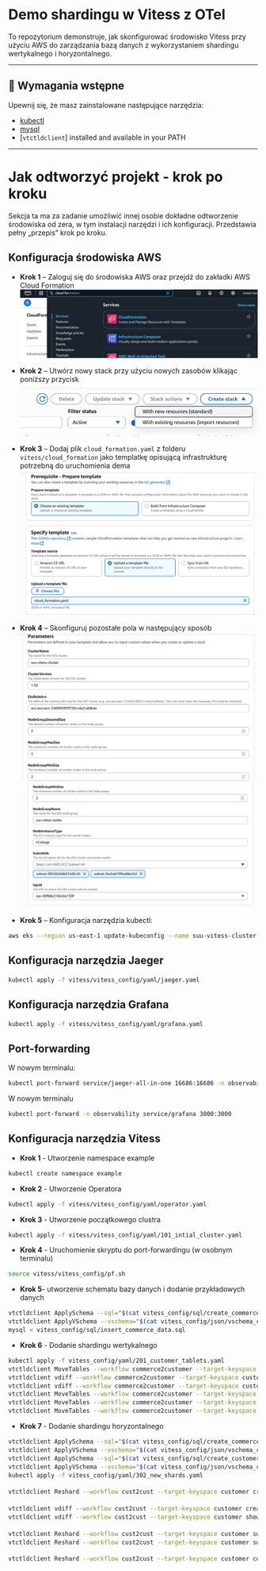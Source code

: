 # Demo shardingu w Vitess z OTel

To repozytorium demonstruje, jak skonfigurować środowisko Vitess przy użyciu AWS do zarządzania bazą danych z wykorzystaniem shardingu wertykalnego i horyzontalnego.

---

## 🧱 Wymagania wstępne

Upewnij się, że masz zainstalowane następujące narzędzia:


- [kubectl](https://kubernetes.io/docs/tasks/tools/)
- [mysql](https://dev.mysql.com/doc/mysql-getting-started/en/)
- [`vtctldclient`] installed and available in your PATH

---

# Jak odtworzyć projekt - krok po kroku

Sekcja ta ma za zadanie umożliwić innej osobie dokładne odtworzenie środowiska od zera, w tym instalacji narzędzi i ich konfiguracji. Przedstawia pełny „przepis” krok po kroku.

## Konfiguracja środowiska AWS

- **Krok 1** – Zaloguj się do środowiska AWS oraz przejdź do zakładki AWS Cloud Formation  
  ![Krok 1](img/1.png)

- **Krok 2** – Utwórz nowy stack przy użyciu nowych zasobów klikając poniższy przycisk  
  ![Krok 2](img/2.png)

- **Krok 3** – Dodaj plik `cloud_formation.yaml` z folderu `vitess/cloud_formation` jako templatkę opisującą infrastrukturę potrzebną do uruchomienia dema  
  ![Krok 3](img/3.png)

- **Krok 4** – Skonfiguruj pozostałe pola w następujący sposób  
  ![Krok 4a](img/4.png)  
  ![Krok 4b](img/5.png)

- **Krok 5** – Konfiguracja narzędzia kubectl:

```bash
aws eks --region us-east-1 update-kubeconfig --name suu-vitess-cluster
```

## Konfiguracja narzędzia Jaeger
```bash
kubectl apply -f vitess/vitess_config/yaml/jaeger.yaml
```

## Konfiguracja narzędzia Grafana
```bash
kubectl apply -f vitess/vitess_config/yaml/grafana.yaml
```

## Port-forwarding
W nowym terminalu:
```bash
kubectl port-forward service/jaeger-all-in-one 16686:16686 -n observability
```
W nowym terminalu
```bash
kubectl port-forward -n observability service/grafana 3000:3000
```

## Konfiguracja narzędzia Vitess
- **Krok 1** - Utworzenie namespace example
```bash
kubectl create namespace example
```
- **Krok 2** - Utworzenie Operatora
```bash    
kubectl apply -f vitess/vitess_config/yaml/operator.yaml
```
- **Krok 3** - Utworzenie początkowego clustra
```bash
kubectl apply -f vitess/vitess_config/yaml/101_intial_cluster.yaml
```
- **Krok 4** - Uruchomienie skryptu do port-forwardingu (w osobnym terminalu)
```bash
source vitess/vitess_config/pf.sh
```
- **Krok 5**- utworzenie schematu bazy danych i dodanie przykładowych danych
```bash
vtctldclient ApplySchema --sql="$(cat vitess_config/sql/create_commerce_schema.sql)" commerce
vtctldclient ApplyVSchema --vschema="$(cat vitess_config/json/vschema_commerce_initial.json)" commerce    
mysql < vitess_config/sql/insert_commerce_data.sql
```
- **Krok 6** - Dodanie shardingu wertykalnego
```bash
kubectl apply -f vitess_config/yaml/201_customer_tablets.yaml
vtctldclient MoveTables --workflow commerce2customer --target-keyspace customer create --source-keyspace commerce --tables "customer,corder"
vtctldclient vdiff --workflow commerce2customer --target-keyspace customer create
vtctldclient vdiff --workflow commerce2customer --target-keyspace customer show last
vtctldclient MoveTables --workflow commerce2customer --target-keyspace customer switchtraffic --tablet-types "rdonly,replica"
vtctldclient MoveTables --workflow commerce2customer --target-keyspace customer switchtraffic --tablet-types primary
vtctldclient MoveTables --workflow commerce2customer --target-keyspace customer complete
```

- **Krok 7** - Dodanie shardingu horyzontalnego
```bash
vtctldclient ApplySchema --sql="$(cat vitess_config/sql/create_commerce_seq.sql)" commerce
vtctldclient ApplyVSchema --vschema="$(cat vitess_config/json/vschema_commerce_seq.json)" commerce
vtctldclient ApplySchema --sql="$(cat vitess_config/sql/create_customer_sharded.sql)" customer
vtctldclient ApplyVSchema --vschema="$(cat vitess_config/json/vschema_customer_sharded.json)" customer
kubectl apply -f vitess_config/yaml/302_new_shards.yaml

vtctldclient Reshard --workflow cust2cust --target-keyspace customer create --source-shards '-' --target-shards '-80,80-'

vtctldclient vdiff --workflow cust2cust --target-keyspace customer create
vtctldclient vdiff --workflow cust2cust --target-keyspace customer show last

vtctldclient Reshard --workflow cust2cust --target-keyspace customer switchtraffic --tablet-types "rdonly,replica"
vtctldclient Reshard --workflow cust2cust --target-keyspace customer switchtraffic --tablet-types primary

vtctldclient Reshard --workflow cust2cust --target-keyspace customer complete
```

